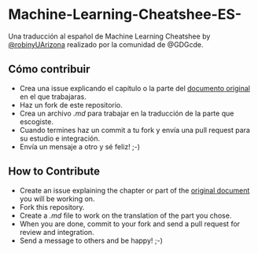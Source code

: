 # Machine-Learning-Cheatshee-ES-
Una traducción al español de Machine Learning Cheatshee by [@robinyUArizona](https://github.com/robinyUArizona) realizado por la comunidad de @GDGcde.

## Cómo contribuir

- Crea una issue explicando el capítulo o la parte del [documento original](https://github.com/gdgcde/Machine-Learning-Cheatshee-ES-/blob/main/original.pdf) en el que trabajaras.
- Haz un fork de este repositorio.
- Crea un archivo _.md_ para trabajar en la traducción de la parte que escogiste.
- Cuando termines haz un commit a tu fork y envía una pull request para su estudio e integración.
- Envía un mensaje a otro y sé feliz! ;-)


## How to Contribute

- Create an issue explaining the chapter or part of the [original document](https://github.com/gdgcde/Machine-Learning-Cheatshee-ES-/blob/main/original.pdf) you will be working on.
- Fork this repository.
- Create a _.md_ file to work on the translation of the part you chose.
- When you are done, commit to your fork and send a pull request for review and integration.
- Send a message to others and be happy! ;-)
